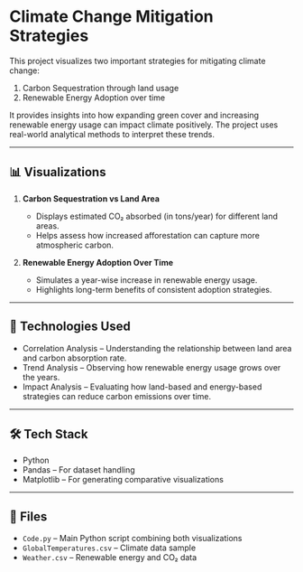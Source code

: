 
# Climate Change Mitigation Strategies

This project visualizes two important strategies for mitigating climate change:

1. Carbon Sequestration through land usage  
2. Renewable Energy Adoption over time

It provides insights into how expanding green cover and increasing renewable energy usage can impact climate positively. The project uses real-world analytical methods to interpret these trends.

---

## 📊 Visualizations

1. **Carbon Sequestration vs Land Area**  
   - Displays estimated CO₂ absorbed (in tons/year) for different land areas.  
   - Helps assess how increased afforestation can capture more atmospheric carbon.

2. **Renewable Energy Adoption Over Time**  
   - Simulates a year-wise increase in renewable energy usage.  
   - Highlights long-term benefits of consistent adoption strategies.

---

## 🧪 Technologies Used

- Correlation Analysis – Understanding the relationship between land area and carbon absorption rate.  
- Trend Analysis – Observing how renewable energy usage grows over the years.  
- Impact Analysis – Evaluating how land-based and energy-based strategies can reduce carbon emissions over time.

---

## 🛠️ Tech Stack

- Python  
- Pandas – For dataset handling  
- Matplotlib – For generating comparative visualizations

---

## 📁 Files

- `Code.py` – Main Python script combining both visualizations  
- `GlobalTemperatures.csv` – Climate data sample  
- `Weather.csv` – Renewable energy and CO₂ data




